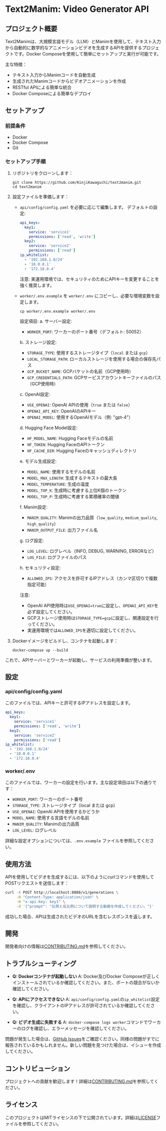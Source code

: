# Text2Manim: Video Generator API

## プロジェクト概要

Text2Manimは、大規模言語モデル（LLM）とManimを使用して、テキスト入力から自動的に数学的なアニメーションビデオを生成するAPIを提供するプロジェクトです。Docker Composeを使用して簡単にセットアップと実行が可能です。

主な特徴：
- テキスト入力からManimコードを自動生成
- 生成されたManimコードからビデオアニメーションを作成
- RESTful APIによる簡単な統合
- Docker Composeによる簡単なデプロイ

## セットアップ

### 前提条件

- Docker
- Docker Compose
- Git

### セットアップ手順

1. リポジトリをクローンします：
   ```
   git clone https://github.com/KinjiKawaguchi/text2manim.git
   cd text2manim
   ```
   
2. 設定ファイルを準備します：
   - `api/config/config.yaml` を必要に応じて編集します。
     デフォルトの設定:
     ```yaml
     api_keys:
       key1:
         service: 'service1'
         permissions: ['read', 'write']
       key2:
         service: 'service2'
         permissions: ['read']
     ip_whitelist:
       - '192.168.1.0/24'
       - '10.0.0.1'
       - '172.18.0.4'
     ```
     注意: 実運用環境では、セキュリティのためにAPIキーを変更することを強く推奨します。

   - `worker/.env.example` を `worker/.env` にコピーし、必要な環境変数を設定します。
     ```
     cp worker/.env.example worker/.env
     ```
     設定項目:
     a. サーバー設定:
     - `WORKER_PORT`: ワーカーのポート番号（デフォルト: 50052）

     b. ストレージ設定:
     - `STORAGE_TYPE`: 使用するストレージタイプ（`local` または `gcp`）
     - `LOCAL_STORAGE_PATH`: ローカルストレージを使用する場合の保存先パス
     - `GCP_BUCKET_NAME`: GCPバケットの名前（GCP使用時）
     - `GCP_CREDENTIALS_PATH`: GCPサービスアカウントキーファイルのパス（GCP使用時）

     c. OpenAI設定:
     - `USE_OPENAI`: OpenAI APIの使用（`true` または `false`）
     - `OPENAI_API_KEY`: OpenAIのAPIキー
     - `OPENAI_MODEL`: 使用するOpenAIモデル（例: "gpt-4"）

     d. Hugging Face Model設定:
     - `HF_MODEL_NAME`: Hugging Faceモデルの名前
     - `HF_TOKEN`: Hugging FaceのAPIトークン
     - `HF_CACHE_DIR`: Hugging Faceのキャッシュディレクトリ

     e. モデル生成設定:
     - `MODEL_NAME`: 使用するモデルの名前
     - `MODEL_MAX_LENGTH`: 生成するテキストの最大長
     - `MODEL_TEMPERATURE`: 生成の温度
     - `MODEL_TOP_K`: 生成時に考慮する上位K個のトークン
     - `MODEL_TOP_P`: 生成時に考慮する累積確率の閾値

     f. Manim設定:
     - `MANIM_QUALITY`: Manimの出力品質（`low_quality`, `medium_quality`, `high_quality`）
     - `MANIM_OUTPUT_FILE`: 出力ファイル名

     g. ログ設定:
     - `LOG_LEVEL`: ログレベル（INFO, DEBUG, WARNING, ERRORなど）
     - `LOG_FILE`: ログファイルのパス

     h. セキュリティ設定:
     - `ALLOWED_IPS`: アクセスを許可するIPアドレス（カンマ区切りで複数指定可能）

     注意:
     - OpenAI API使用時は`USE_OPENAI=true`に設定し、`OPENAI_API_KEY`を必ず設定してください。
     - GCPストレージ使用時は`STORAGE_TYPE=gcp`に設定し、関連設定を行ってください。
     - 実運用環境では`ALLOWED_IPS`を適切に設定してください。

3. Dockerイメージをビルドし、コンテナを起動します：
   ```
   docker-compose up --build
   ```

これで、APIサーバーとワーカーが起動し、サービスの利用準備が整います。

## 設定

### api/config/config.yaml

このファイルでは、APIキーと許可するIPアドレスを設定します。

```yaml
api_keys:
  key1:
    service: 'service1'
    permissions: ['read', 'write']
  key2:
    service: 'service2'
    permissions: ['read']
ip_whitelist:
  - '192.168.1.0/24'
  - '10.0.0.1'
  - '172.18.0.4'
```

### worker/.env

このファイルでは、ワーカーの設定を行います。主な設定項目は以下の通りです：

- `WORKER_PORT`: ワーカーのポート番号
- `STORAGE_TYPE`: ストレージタイプ（local または gcp）
- `USE_OPENAI`: OpenAI APIを使用するかどうか
- `MODEL_NAME`: 使用する言語モデルの名前
- `MANIM_QUALITY`: Manimの出力品質
- `LOG_LEVEL`: ログレベル

詳細な設定オプションについては、`.env.example` ファイルを参照してください。

## 使用方法

APIを使用してビデオを生成するには、以下のようにcurlコマンドを使用してPOSTリクエストを送信します：

```bash
curl -X POST http://localhost:8080/v1/generations \
     -H "Content-Type: application/json" \
     -H "x-api-key: key1" \
     -d '{"prompt": "比例と反比例について説明する動画を作成してください。"}'
```

成功した場合、APIは生成されたビデオのURLを含むレスポンスを返します。

## 開発

開発者向けの情報は[CONTRIBUTING.md](CONTRIBUTING.md)を参照してください。

## トラブルシューティング

- **Q: Dockerコンテナが起動しない**
  A: Docker及びDocker Composeが正しくインストールされているか確認してください。また、ポートの競合がないか確認してください。

- **Q: APIにアクセスできない**
  A: `api/config/config.yaml`の`ip_whitelist`設定を確認し、クライアントのIPアドレスが許可されているか確認してください。

- **Q: ビデオ生成に失敗する**
  A: `docker-compose logs worker`コマンドでワーカーのログを確認し、エラーメッセージを確認してください。

問題が発生した場合は、[GitHub Issues](https://github.com/KinjiKawaguchi/text2manim/issues)をご確認ください。同様の問題がすでに報告されているかもしれません。新しい問題を見つけた場合は、イシューを作成してください。

## コントリビューション

プロジェクトへの貢献を歓迎します！詳細は[CONTRIBUTING.md](CONTRIBUTING.md)を参照してください。

## ライセンス

このプロジェクトはMITライセンスの下で公開されています。詳細は[LICENSE](LICENSE)ファイルを参照してください。
